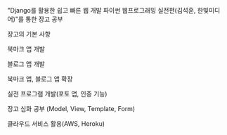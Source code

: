 "Django를 활용한 쉽고 빠른 웹 개발 파이썬 웹프로그래밍 실전편(김석훈, 한빛미디어)"를 통한 장고 공부

장고의 기본 사항

북마크 앱 개발

블로그 앱 개발

북마크 앱, 블로그 앱 확장

실전 프로그램 개발(포토 앱, 인증 기능)

장고 심화 공부 (Model, View, Template, Form)

클라우드 서비스 활용(AWS, Heroku)
